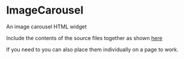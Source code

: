 # ImageCarousel
An image carousel HTML widget

Include the contents of the source files together as shown [here](https://gist.github.com/jwilson64/7e42d824f89ec289c0ddf7a70db279b3)

If you need to you can also place them individually on a page to work.

